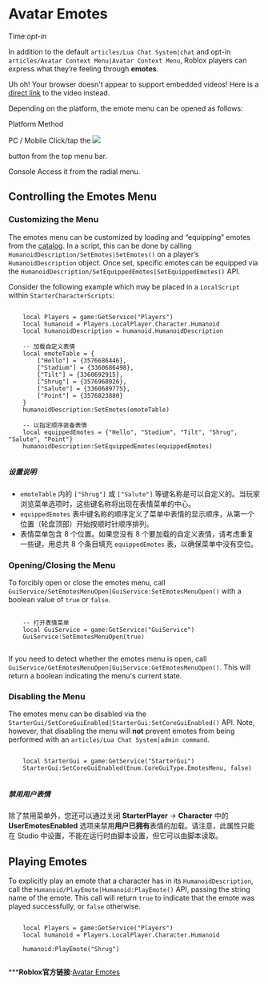 # Avatar Emotes 
Time:<em>opt-in</em>

In addition to the default `articles/Lua Chat System|chat` and opt-in `articles/Avatar Context Menu|Avatar Context Menu`, Roblox players can express what they’re feeling through **emotes**.

Uh oh! Your browser doesn't appear to support embedded videos! Here is a [direct link](/zh-cn/assets/blt51bf60023e6396b7/Emotes.mp4) to the video instead. 

Depending on the platform, the emote menu can be opened as follows:

Platform Method

PC / Mobile
Click/tap the ![](https://developer.roblox.com/assets/blt2ee60d0984800c91/Emotes-Menu-Icon.png)

 button from the top menu bar.

Console
Access it from the radial menu.

## Controlling the Emotes Menu

### Customizing the Menu

The emotes menu can be customized by loading and “equipping” emotes from the [catalog](https://www.roblox.com/catalog/?Category=12&Subcategory=39). In a script, this can be done by calling `HumanoidDescription/SetEmotes|SetEmotes()` on a player’s `HumanoidDescription` object. Once set, specific emotes can be equipped via the `HumanoidDescription/SetEquippedEmotes|SetEquippedEmotes()` API.

Consider the following example which may be placed in a `LocalScript` within `StarterCharacterScripts`:

```    
    
    local Players = game:GetService("Players")
    local humanoid = Players.LocalPlayer.Character.Humanoid
    local humanoidDescription = humanoid.HumanoidDescription
    
    -- 加载自定义表情
    local emoteTable = {
    	["Hello"] = {3576686446},
    	["Stadium"] = {3360686498},
    	["Tilt"] = {3360692915},
    	["Shrug"] = {3576968026},
    	["Salute"] = {3360689775},
    	["Point"] = {3576823880}
    }
    humanoidDescription:SetEmotes(emoteTable)
    
    -- 以指定顺序装备表情
    local equippedEmotes = {"Hello", "Stadium", "Tilt", "Shrug", "Salute", "Point"}
    humanoidDescription:SetEquippedEmotes(equippedEmotes)


```
##### 设置说明

  * `emoteTable` 内的 `["Shrug"]` 或 `["Salute"]` 等键名称是可以自定义的。当玩家浏览菜单选项时，这些键名称将出现在表情菜单的中心。
  * `equippedEmotes` 表中键名称的顺序定义了菜单中表情的显示顺序，从第一个位置（轮盘顶部）开始按顺时针顺序排列。
  * 表情菜单包含 8 个位置。如果您没有 8 个要加载的自定义表情，请考虑重复一些键，用总共 8 个条目填充 `equippedEmotes` 表，以确保菜单中没有空位。

  


### Opening/Closing the Menu

To forcibly open or close the emotes menu, call `GuiService/SetEmotesMenuOpen|GuiService:SetEmotesMenuOpen()` with a boolean value of `true` or `false`.

```    
    
    -- 打开表情菜单
    local GuiService = game:GetService("GuiService")
    GuiService:SetEmotesMenuOpen(true)


```
If you need to detect whether the emotes menu is open, call `GuiService/GetEmotesMenuOpen|GuiService:GetEmotesMenuOpen()`. This will return a boolean indicating the menu's current state. 

### Disabling the Menu

The emotes menu can be disabled via the `StarterGui/SetCoreGuiEnabled|StarterGui:SetCoreGuiEnabled()` API. Note, however, that disabling the menu will **not** prevent emotes from being performed with an `articles/Lua Chat System|admin command`.

```    
    
    local StarterGui = game:GetService("StarterGui")
    StarterGui:SetCoreGuiEnabled(Enum.CoreGuiType.EmotesMenu, false)


```
##### 禁用用户表情

除了禁用菜单外，您还可以通过关闭 **StarterPlayer** → **Character** 中的 **UserEmotesEnabled** 选项来禁用**用户已拥有**表情的加载。请注意，此属性只能在 Studio 中设置，不能在运行时由脚本设置，但它可以由脚本读取。

  


## Playing Emotes

To explicitly play an emote that a character has in its `HumanoidDescription`, call the `Humanoid/PlayEmote|Humanoid:PlayEmote()` API, passing the string name of the emote. This call will return `true` to indicate that the emote was played successfully, or `false` otherwise.

```    
    
    local Players = game:GetService("Players")
    local humanoid = Players.LocalPlayer.Character.Humanoid
    
    humanoid:PlayEmote("Shrug")


```


***__Roblox官方链接__:[Avatar Emotes](https://developer.roblox.com/zh-cn/articles/avatar-emotes)
